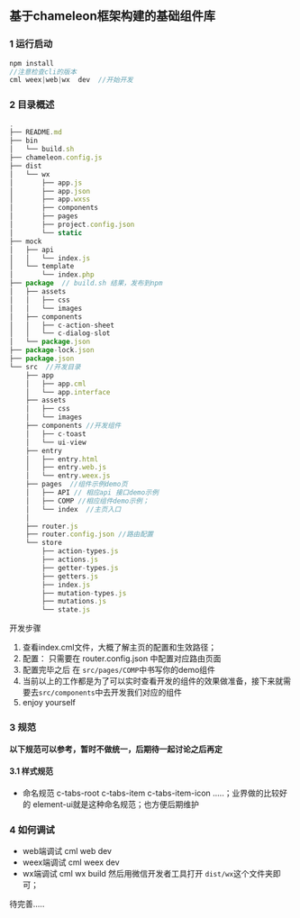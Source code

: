 ## 基于chameleon框架构建的基础组件库

### 1 运行启动
```javascript
npm install
//注意检查cli的版本
cml weex|web|wx  dev  //开始开发

```
### 2 目录概述

```javascript
.
├── README.md
├── bin
│   └── build.sh
├── chameleon.config.js
├── dist
│   └── wx
│       ├── app.js
│       ├── app.json
│       ├── app.wxss
│       ├── components
│       ├── pages
│       ├── project.config.json
│       └── static
├── mock
│   ├── api
│   │   └── index.js
│   └── template
│       └── index.php
├── package  // build.sh 结果，发布到npm
│   ├── assets
│   │   ├── css
│   │   └── images
│   ├── components
│   │   ├── c-action-sheet
│   │   └── c-dialog-slot
│   └── package.json
├── package-lock.json
├── package.json
└── src  //开发目录
    ├── app
    │   ├── app.cml
    │   └── app.interface
    ├── assets
    │   ├── css
    │   └── images
    ├── components //开发组件
    │   ├── c-toast
    │   └── ui-view
    ├── entry
    │   ├── entry.html
    │   ├── entry.web.js
    │   └── entry.weex.js
    ├── pages  //组件示例demo页
    │   ├── API // 相应api 接口demo示例
    │   ├── COMP //相应组件demo示例；
    │   └── index  //主页入口
    │
    ├── router.js
    ├── router.config.json //路由配置
    └── store
        ├── action-types.js
        ├── actions.js
        ├── getter-types.js
        ├── getters.js
        ├── index.js
        ├── mutation-types.js
        ├── mutations.js
        └── state.js

```
开发步骤
1. 查看index.cml文件，大概了解主页的配置和生效路径；
2. 配置：
    只需要在 router.config.json 中配置对应路由页面
3. 配置完毕之后 在 `src/pages/COMP`中书写你的demo组件
4. 当前以上的工作都是为了可以实时查看开发的组件的效果做准备，接下来就需要去`src/components`中去开发我们对应的组件
5. enjoy yourself

### 3 规范
**以下规范可以参考，暂时不做统一，后期待一起讨论之后再定**
#### 3.1 样式规范

* 命名规范  c-tabs-root  c-tabs-item  c-tabs-item-icon .....；业界做的比较好的 element-ui就是这种命名规范；也方便后期维护

### 4 如何调试
* web端调试  cml web dev
* weex端调试  cml weex dev
* wx端调试  cml wx build  然后用微信开发者工具打开 `dist/wx`这个文件夹即可；

待完善.....
